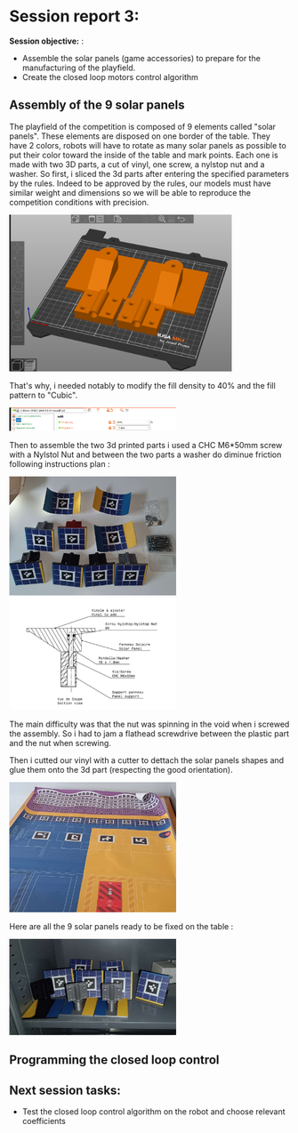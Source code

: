 # Session report 3:

**Session objective:** : 
- Assemble the solar panels (game accessories) to prepare for the manufacturing of the playfield.
- Create the closed loop motors control algorithm

## Assembly of the 9 solar panels

The playfield of the competition is composed of 9 elements called "solar panels". 
These elements are disposed on one border of the table. They have 2 colors, robots will have to rotate as many solar panels as possible to put their color toward the inside of the table and mark points. Each one is made with two 3D parts, a cut of vinyl, one screw, a nylstop nut and a washer.
So first, i sliced the 3d parts after entering the specified parameters by the rules. Indeed to be approved by the rules, our models must have similar weight and dimensions so we will be able to reproduce the competition conditions with precision. 

<img src="Report's images\Session03\2solarpanels_slicing.png" width="400">

That's why, i needed notably to modify the fill density to 40% and the fill pattern to "Cubic".

<img src="Report's images\Session03\slicing_parameters.png" width="300">

Then to assemble the two 3d printed parts i used a CHC M6*50mm screw with a Nylstol Nut and between the two parts a washer do diminue friction following instructions plan :

<img src="Report's images\Session03\assembly_solarpanels_screw&nuts.jpg" width="300">
<img src="Report's images\Session03\assembly_instructions.png" width="300">

The main difficulty was that the nut was spinning in the void when i screwed the assembly. So i had to jam a flathead screwdrive between the plastic part and the nut when screwing.

Then i cutted our vinyl with a cutter to dettach the solar panels shapes and glue them onto the 3d part (respecting the good orientation).

<img src="Report's images\Session03\vinyl_carpet_accessories.jpg" width="300">

Here are all the 9 solar panels ready to be fixed on the table :

<img src="Report's images\Session03\9solarpanels_assembled.jpg" width="300">

## Programming the closed loop control


## **Next session tasks:** 
- Test the closed loop control algorithm on the robot and choose relevant coefficients